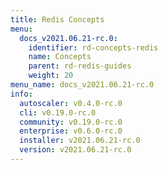 ```yaml
---
title: Redis Concepts
menu:
  docs_v2021.06.21-rc.0:
    identifier: rd-concepts-redis
    name: Concepts
    parent: rd-redis-guides
    weight: 20
menu_name: docs_v2021.06.21-rc.0
info:
  autoscaler: v0.4.0-rc.0
  cli: v0.19.0-rc.0
  community: v0.19.0-rc.0
  enterprise: v0.6.0-rc.0
  installer: v2021.06.21-rc.0
  version: v2021.06.21-rc.0
---
```


